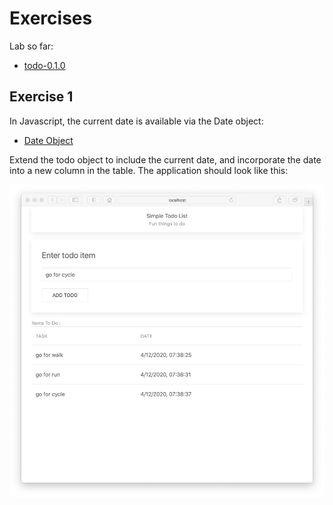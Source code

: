 # Exercises

Lab so far:

- [todo-0.1.0](https://github.com/wit-hdip-comp-sci-2024/full-stack-1/tree/main/prj/todo/todo-dom-0.1.0)

## Exercise 1

In Javascript, the current date is available via the Date object:

- [Date Object](https://developer.mozilla.org/en-US/docs/Web/JavaScript/Reference/Global_Objects/Date)

Extend the todo object to include the current date, and incorporate the date into a new column in the table. The application should look like this:

![](img/15.png)

